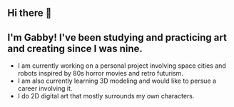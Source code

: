 ## Hi there 👋

## I'm Gabby! I've been studying and practicing art and creating since I was nine.

- I am currently working on a personal project involving space cities and robots inspired by 80s horror movies and retro futurism.
- I am also currently learning 3D modeling and would like to persue a career involving it.
- I do 2D digital art that mostly surrounds my own characters.

<!--

-->
